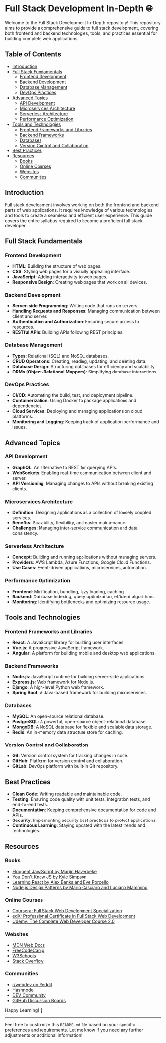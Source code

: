 # Full Stack Development In-Depth 🌐

Welcome to the Full Stack Development In-Depth repository! This repository aims to provide a comprehensive guide to full stack development, covering both frontend and backend technologies, tools, and practices essential for building complete web applications.

## Table of Contents
- [Introduction](#introduction)
- [Full Stack Fundamentals](#full-stack-fundamentals)
  - [Frontend Development](#frontend-development)
  - [Backend Development](#backend-development)
  - [Database Management](#database-management)
  - [DevOps Practices](#devops-practices)
- [Advanced Topics](#advanced-topics)
  - [API Development](#api-development)
  - [Microservices Architecture](#microservices-architecture)
  - [Serverless Architecture](#serverless-architecture)
  - [Performance Optimization](#performance-optimization)
- [Tools and Technologies](#tools-and-technologies)
  - [Frontend Frameworks and Libraries](#frontend-frameworks-and-libraries)
  - [Backend Frameworks](#backend-frameworks)
  - [Databases](#databases)
  - [Version Control and Collaboration](#version-control-and-collaboration)
- [Best Practices](#best-practices)
- [Resources](#resources)
  - [Books](#books)
  - [Online Courses](#online-courses)
  - [Websites](#websites)
  - [Communities](#communities)

## Introduction
Full stack development involves working on both the frontend and backend parts of web applications. It requires knowledge of various technologies and tools to create a seamless and efficient user experience. This guide covers the entire syllabus required to become a proficient full stack developer.

## Full Stack Fundamentals

### Frontend Development
- **HTML**: Building the structure of web pages.
- **CSS**: Styling web pages for a visually appealing interface.
- **JavaScript**: Adding interactivity to web pages.
- **Responsive Design**: Creating web pages that work on all devices.

### Backend Development
- **Server-side Programming**: Writing code that runs on servers.
- **Handling Requests and Responses**: Managing communication between client and server.
- **Authentication and Authorization**: Ensuring secure access to resources.
- **RESTful APIs**: Building APIs following REST principles.

### Database Management
- **Types**: Relational (SQL) and NoSQL databases.
- **CRUD Operations**: Creating, reading, updating, and deleting data.
- **Database Design**: Structuring databases for efficiency and scalability.
- **ORMs (Object-Relational Mappers)**: Simplifying database interactions.

### DevOps Practices
- **CI/CD**: Automating the build, test, and deployment pipeline.
- **Containerization**: Using Docker to package applications and dependencies.
- **Cloud Services**: Deploying and managing applications on cloud platforms.
- **Monitoring and Logging**: Keeping track of application performance and issues.

## Advanced Topics

### API Development
- **GraphQL**: An alternative to REST for querying APIs.
- **WebSockets**: Enabling real-time communication between client and server.
- **API Versioning**: Managing changes to APIs without breaking existing clients.

### Microservices Architecture
- **Definition**: Designing applications as a collection of loosely coupled services.
- **Benefits**: Scalability, flexibility, and easier maintenance.
- **Challenges**: Managing inter-service communication and data consistency.

### Serverless Architecture
- **Concept**: Building and running applications without managing servers.
- **Providers**: AWS Lambda, Azure Functions, Google Cloud Functions.
- **Use Cases**: Event-driven applications, microservices, automation.

### Performance Optimization
- **Frontend**: Minification, bundling, lazy loading, caching.
- **Backend**: Database indexing, query optimization, efficient algorithms.
- **Monitoring**: Identifying bottlenecks and optimizing resource usage.

## Tools and Technologies

### Frontend Frameworks and Libraries
- **React**: A JavaScript library for building user interfaces.
- **Vue.js**: A progressive JavaScript framework.
- **Angular**: A platform for building mobile and desktop web applications.

### Backend Frameworks
- **Node.js**: JavaScript runtime for building server-side applications.
- **Express.js**: Web framework for Node.js.
- **Django**: A high-level Python web framework.
- **Spring Boot**: A Java-based framework for building microservices.

### Databases
- **MySQL**: An open-source relational database.
- **PostgreSQL**: A powerful, open-source object-relational database.
- **MongoDB**: A NoSQL database for flexible and scalable data storage.
- **Redis**: An in-memory data structure store for caching.

### Version Control and Collaboration
- **Git**: Version control system for tracking changes in code.
- **GitHub**: Platform for version control and collaboration.
- **GitLab**: DevOps platform with built-in Git repository.

## Best Practices
- **Clean Code**: Writing readable and maintainable code.
- **Testing**: Ensuring code quality with unit tests, integration tests, and end-to-end tests.
- **Documentation**: Keeping comprehensive documentation for code and APIs.
- **Security**: Implementing security best practices to protect applications.
- **Continuous Learning**: Staying updated with the latest trends and technologies.

## Resources

### Books
- [Eloquent JavaScript by Marijn Haverbeke](https://eloquentjavascript.net/)
- [You Don't Know JS by Kyle Simpson](https://github.com/getify/You-Dont-Know-JS)
- [Learning React by Alex Banks and Eve Porcello](https://www.oreilly.com/library/view/learning-react-2nd/9781492051718/)
- [Node.js Design Patterns by Mario Casciaro and Luciano Mammino](https://www.nodejsdesignpatterns.com/)

### Online Courses
- [Coursera: Full Stack Web Development Specialization](https://www.coursera.org/specializations/full-stack)
- [edX: Professional Certificate in Full Stack Web Development](https://www.edx.org/professional-certificate/ibm-full-stack-cloud-developer)
- [Udemy: The Complete Web Developer Course 2.0](https://www.udemy.com/course/the-complete-web-developer-course-2/)

### Websites
- [MDN Web Docs](https://developer.mozilla.org/en-US/)
- [FreeCodeCamp](https://www.freecodecamp.org/)
- [W3Schools](https://www.w3schools.com/)
- [Stack Overflow](https://stackoverflow.com/)

### Communities
- [r/webdev on Reddit](https://www.reddit.com/r/webdev/)
- [Hashnode](https://hashnode.com/)
- [DEV Community](https://dev.to/)
- [GitHub Discussion Boards](https://github.com/community/discussion)

Happy Learning! 🌟

---

Feel free to customize this `README.md` file based on your specific preferences and requirements. Let me know if you need any further adjustments or additional information!
